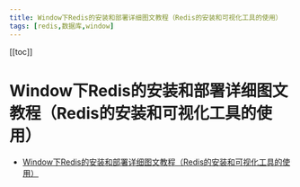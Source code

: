 ```yaml
---
title: Window下Redis的安装和部署详细图文教程（Redis的安装和可视化工具的使用）
tags: [redis,数据库,window]
---
```

[[toc]]
# Window下Redis的安装和部署详细图文教程（Redis的安装和可视化工具的使用）




- [Window下Redis的安装和部署详细图文教程（Redis的安装和可视化工具的使用）](https://blog.csdn.net/weixin_44893902/article/details/123087435)
